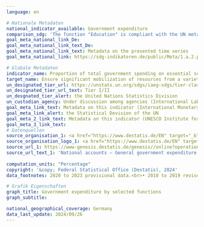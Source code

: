 ```yaml
---
language: en    

# Nationale Metadaten    
national_indicator_available: Government expenditure    
comparison_sdg: 'The function "Education" is compliant with the UN metadata. UN metadata are not yet available for the functions "Health" and "Social protection".'    
goal_meta_national_link_De: 
goal_meta_national_link_text_De: 
goal_meta_national_link_text: Metadata on the presented time series
goal_meta_national_link: https://sdg-indikatoren.de/public/Meta/1.a.2.pdf    

# Globale Metadaten    
indicator_name: Proportion of total government spending on essential services (education, health and social protection)    
target_name: Ensure significant mobilization of resources from a variety of sources, including through enhanced development cooperation, in order to provide adequate and predictable means for developing countries, in particular least developed countries, to implement programmes and policies to end poverty in all its dimensions    
un_designated_tier_url: https://unstats.un.org/sdgs/iaeg-sdgs/tier-classification/    
un_designated_tier_url_text: Tier I/II    
un_desgnated_tier_alert: the United Nations Statistics Division    
un_custodian_agency: Under discussion among agencies (International Labour Organization (ILO)<br>UNESCO Institute for Statistics (UNESCO-UIS)<br>World Health Organization (WHO))    
goal_meta_link_text: Metadata on this indicator (International Monetary Fund)    
goal_meta_link_alert: the Statistical Devision of the UN    
goal_meta_2_link_text: Metadata on this indicator (UNESCO Institute for Statistics)    
goal_meta_3_link_text:         
# Datenquellen
source_organisation_1: <a href="https://www.destatis.de/EN" target="_blank"> Federal Statistical Office (Destatis) </a>
source_organisation_logo_1: <a href="https://www.destatis.de/EN" target="_blank"><img src="https://sdg-indikatoren.de/public/OrgImgEn/destatis.png" alt="Logo destatis" style="height:60px; width:148px"/></a>
source_url_1: https://www-genesis.destatis.de/genesis//online?operation=table&code=81000-0413&bypass=true&language=en
source_url_text_1: 'National accounts – General government expenditure: functions of government (COFOG) – GENESIS online 81000-0413'
    
computation_units: "Percentage"    
copyright: '&copy; Federal Statistical Office (Destatis), 2024'    
data_footnotes: 2020 to 2023 provisional data.<br>• 2010 to 2019 revised data.    

# Grafik Eigenschaften    
graph_title: Government expenditure by selected functions
graph_subtitle:     

national_geographical_coverage: Germany    
data_last_update: 2024/09/26    
---
```


<span></span>